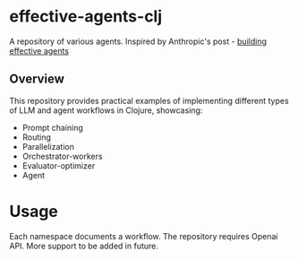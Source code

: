 # effective-agents-clj

A repository of various agents. Inspired by Anthropic's post - [building effective agents](https://www.anthropic.com/research/building-effective-agents)

## Overview

This repository provides practical examples of implementing different types of LLM and agent workflows in Clojure, showcasing:

-   Prompt chaining
-   Routing
-   Parallelization
-   Orchestrator-workers
-   Evaluator-optimizer
-   Agent

# Usage
Each  namespace documents a workflow. The repository requires Openai API. More support to be added in future.

